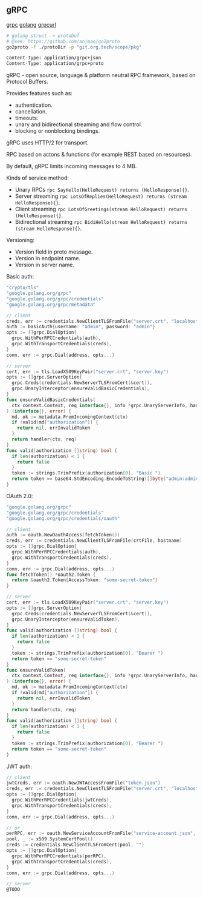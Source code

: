 gRPC
-

[grpc](https://grpc.io/docs)
[golang](https://grpc.io/docs/languages/go/quickstart/)
[grpcurl](https://github.com/fullstorydev/grpcurl)

````sh
# golang struct -> protobuf
# @see: https://github.com/anjmao/go2proto
go2proto -f ./protoDir -p "git.org.tech/scope/pkg"
````

````sh
Content-Type: application/grpc+json
Content-Type: application/grpc+proto
````

gRPC - open source, language & platform neutral RPC framework, based on Protocol Buffers.

Provides features such as:
* authentication.
* cancellation.
* timeouts.
* unary and bidirectional streaming and flow control.
* blocking or nonblocking bindings.

gRPC uses HTTP/2 for transport.

RPC based on actons & functions (for example REST based on resources).

By default, gRPC limits incoming messages to 4 MB.

Kinds of service method:
* Unary RPCs
  `rpc SayHello(HelloRequest) returns (HelloResponse){}`.
* Server streaming
  `rpc LotsOfReplies(HelloRequest) returns (stream HelloResponse){}`.
* Client streaming
  `rpc LotsOfGreetings(stream HelloRequest) returns (HelloResponse){}`.
* Bidirectional streaming
  `rpc BidiHello(stream HelloRequest) returns (stream HelloResponse){}`.

Versioning:
* Version field in proto message.
* Version in endpoint name.
* Version in server name.

Basic auth:
````go
"crypto/tls"
"google.golang.org/grpc"
"google.golang.org/grpc/credentials"
"google.golang.org/grpc/metadata"

// client
creds, err := credentials.NewClientTLSFromFile("server.crt", "localhost")
auth := basicAuth{username: "admin", password: "admin"}
opts := []grpc.DialOption{
  grpc.WithPerRPCCredentials(auth),
  grpc.WithTransportCredentials(creds),
}
conn, err := grpc.Dial(address, opts...)

// server
cert, err := tls.LoadX509KeyPair("server.crt", "server.key")
opts := []grpc.ServerOption{
  grpc.Creds(credentials.NewServerTLSFromCert(&cert)),
  grpc.UnaryInterceptor(ensureValidBasicCredentials),
}
func ensureValidBasicCredentials(
  ctx context.Context, req interface{}, info *grpc.UnaryServerInfo, handler grpc.UnaryHandler,
) (interface{}, error) {
  md, ok := metadata.FromIncomingContext(ctx)
  if !valid(md["authorization"]) {
    return nil, errInvalidToken
  }
  return handler(ctx, req)
}
func valid(authorization []string) bool {
  if len(authorization) < 1 {
    return false
  }
  token := strings.TrimPrefix(authorization[0], "Basic ")
  return token == base64.StdEncoding.EncodeToString([]byte("admin:admin"))
}
````

OAuth 2.0:
````go
"google.golang.org/grpc"
"google.golang.org/grpc/credentials"
"google.golang.org/grpc/credentials/oauth"

// client
auth := oauth.NewOauthAccess(fetchToken())
creds, err := credentials.NewClientTLSFromFile(crtFile, hostname)
opts := []grpc.DialOption{
  grpc.WithPerRPCCredentials(auth),
  grpc.WithTransportCredentials(creds),
}
conn, err := grpc.Dial(address, opts...)
func fetchToken() *oauth2.Token {
  return &oauth2.Token{AccessToken: "some-secret-token"}
}

// server
cert, err := tls.LoadX509KeyPair("server.crt", "server.key")
opts := []grpc.ServerOption{
  grpc.Creds(credentials.NewServerTLSFromCert(&cert)),
  grpc.UnaryInterceptor(ensureValidToken),
}
func valid(authorization []string) bool {
  if len(authorization) < 1 {
    return false
  }
  token := strings.TrimPrefix(authorization[0], "Bearer ")
  return token == "some-secret-token"
}
func ensureValidToken(
  ctx context.Context, req interface{}, info *grpc.UnaryServerInfo, handler grpc.UnaryHandler,
) (interface{}, error) {
  md, ok := metadata.FromIncomingContext(ctx)
  if !valid(md["authorization"]) {
    return nil, errInvalidToken
  }
  return handler(ctx, req)
}
func valid(authorization []string) bool {
  if len(authorization) < 1 {
    return false
  }
  token := strings.TrimPrefix(authorization[0], "Bearer ")
  return token == "some-secret-token"
}
````

JWT auth:
````go
// client
jwtCreds, err := oauth.NewJWTAccessFromFile("token.json")
creds, err := credentials.NewClientTLSFromFile("server.crt", "localhost")
opts := []grpc.DialOption{
  grpc.WithPerRPCCredentials(jwtCreds),
  grpc.WithTransportCredentials(creds),
}
conn, err := grpc.Dial(address, opts...)

// or
perRPC, err := oauth.NewServiceAccountFromFile("service-account.json", scope)
pool, _ := x509.SystemCertPool()
creds := credentials.NewClientTLSFromCert(pool, "")
opts := []grpc.DialOption{
  grpc.WithPerRPCCredentials(perRPC),
  grpc.WithTransportCredentials(creds),
}
conn, err := grpc.Dial(address, opts...)

// server
@TODO
````
